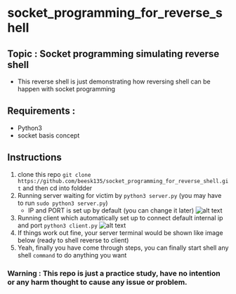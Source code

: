 # socket_programming_for_reverse_shell

## Topic : Socket programming simulating reverse shell
  - This reverse shell is just demonstrating how reversing shell can be happen with socket programming
## Requirements : 
  - Python3
  - socket basis concept
## Instructions
 1. clone this repo `git clone https://github.com/beesk135/socket_programming_for_reverse_shell.git` and then cd into foldder 
 2. Running server waiting for victim by `python3 server.py` (you may have to run `sudo python3 server.py`)
    - IP and PORT is set up by default (you can change it later)
	![alt text](https://raw.githubusercontent.com/beesk135/socket_programming_for_reverse_shell/master/img/server1.png)
 3. Running client which automatically set up to connect default internal ip and port 
    `python3 client.py`
	![alt text](https://raw.githubusercontent.com/username/projectname/branch/path/to/img.png)
 4. If things work out fine, your server terminal would be shown like image below (ready to shell reverse to client)
 5. Yeah, finally you have come through steps, you can finally start shell any shell `command` to do anything you want
 
### Warning : This repo is just a practice study, have no intention or any harm thought to cause any issue or problem.
    
  
	
